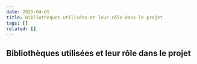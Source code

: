 ```yaml
---
date: 2025-04-05
title: Bibliothèques utilisées et leur rôle dans le projet
tags: []
related: []
---
```


## Bibliothèques utilisées et leur rôle dans le projet

##

